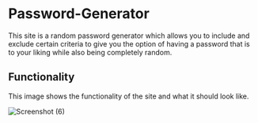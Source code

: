 # Password-Generator
This site is a random password generator which allows you to include and exclude certain criteria to give you the option of having a password that is to your liking while also being completely random.

## Functionality
This image shows the functionality of the site and what it should look like.

![Screenshot (6)](https://user-images.githubusercontent.com/104457102/173669027-5f2854ee-9527-436f-8069-d45317ef46f7.png)

